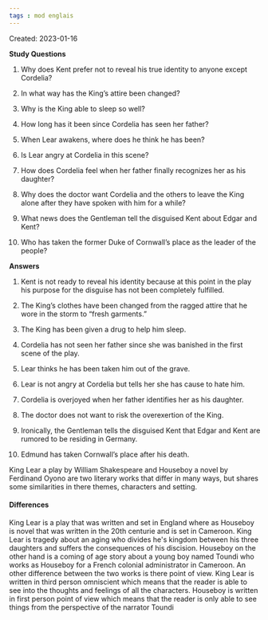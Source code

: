 ```yaml
---
tags : mod englais
---
```

Created: 2023-01-16

**Study Questions**  
1. Why does Kent prefer not to reveal his true identity to anyone except Cordelia?

2. In what way has the King’s attire been changed?

3. Why is the King able to sleep so well?

4. How long has it been since Cordelia has seen her father?

5. When Lear awakens, where does he think he has been?

6. Is Lear angry at Cordelia in this scene?

7. How does Cordelia feel when her father finally recognizes her as his daughter?

8. Why does the doctor want Cordelia and the others to leave the King alone after they have spoken with him for a while?

9. What news does the Gentleman tell the disguised Kent about Edgar and Kent?

10. Who has taken the former Duke of Cornwall’s place as the leader of the people?

**Answers**  
1. Kent is not ready to reveal his identity because at this point in the play his purpose for the disguise has not been completely fulfilled.
 
2. The King’s clothes have been changed from the ragged attire that he wore in the storm to “fresh garments.”

3. The King has been given a drug to help him sleep.

4. Cordelia has not seen her father since she was banished in the first scene of the play.

5. Lear thinks he has been taken him out of the grave.

6. Lear is not angry at Cordelia but tells her she has cause to hate him.

7. Cordelia is overjoyed when her father identifies her as his daughter.

8. The doctor does not want to risk the overexertion of the King.

9. Ironically, the Gentleman tells the disguised Kent that Edgar and Kent are rumored to be residing in Germany.

10. Edmund has taken Cornwall’s place after his death.


King Lear a play by William Shakespeare and Houseboy a novel by Ferdinand Oyono are two literary works that differ in many ways, but shares some similarities in there themes, characters and setting.
#### Differences
King Lear is a play that was written and set in England where as Houseboy is novel that was written in the 20th centurie and is set in Cameroon. King Lear is tragedy about an aging who divides he's kingdom between his three daughters and suffers the consequences of his discision. Houseboy on the other hand is a coming of age story about a young boy named Toundi who works as Houseboy for a French colonial administrator in Cameroon. An other difference between the two works is there point of view. King Lear is written in third person omniscient which means that the reader is able to see into the thoughts and feelings of all the characters. Houseboy is written in first person point of view which means that the reader is only able to see things from the perspective of the narrator Toundi
